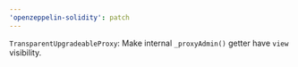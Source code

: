 ```yaml
---
'openzeppelin-solidity': patch
---
```


`TransparentUpgradeableProxy`: Make internal `_proxyAdmin()` getter have `view` visibility.
